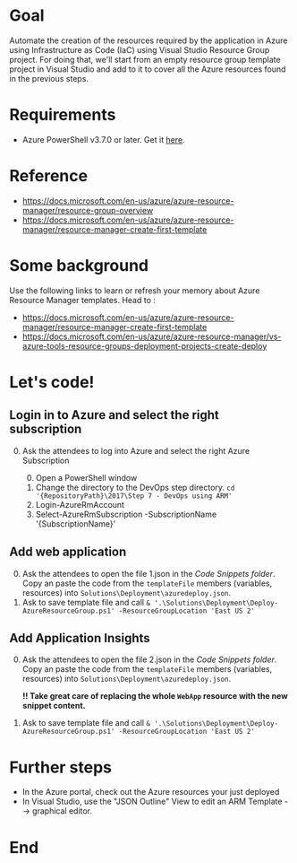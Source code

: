 # Goal
Automate the creation of the resources required by the application in Azure using Infrastructure as Code (IaC) using Visual Studio Resource Group project. For doing that, we'll start from an empty resource group template project in Visual Studio and add to it to cover all the Azure resources found in the previous steps.

# Requirements
* Azure PowerShell v3.7.0 or later. Get it [here](https://github.com/Azure/azure-powershell/releases/tag/v3.7.0-March2017).

# Reference
* https://docs.microsoft.com/en-us/azure/azure-resource-manager/resource-group-overview
* https://docs.microsoft.com/en-us/azure/azure-resource-manager/resource-manager-create-first-template

# Some background
Use the following links to learn or refresh your memory about Azure Resource Manager templates.
Head to :
* https://docs.microsoft.com/en-us/azure/azure-resource-manager/resource-manager-create-first-template
* https://docs.microsoft.com/en-us/azure/azure-resource-manager/vs-azure-tools-resource-groups-deployment-projects-create-deploy

# Let's code!
## Login in to Azure and select the right subscription
0. Ask the attendees to log into Azure and select the right Azure Subscription

    0. Open a PowerShell window
    0. Change the directory to the DevOps step directory. `cd '{RepositoryPath}\2017\Step 7 - DevOps using ARM'`
    0. Login-AzureRmAccount
    0. Select-AzureRmSubscription -SubscriptionName '{SubscriptionName}'

## Add web application
0. Ask the attendees to open the file 1.json in the *Code Snippets folder*. Copy an paste the code from the `templateFile` members (variables, resources) into `Solutions\Deployment\azuredeploy.json`.
0. Ask to save template file and call `& '.\Solutions\Deployment\Deploy-AzureResourceGroup.ps1' -ResourceGroupLocation 'East US 2'`

## Add Application Insights 
0. Ask the attendees to open the file 2.json in the *Code Snippets folder*. Copy an paste the code from the `templateFile` members (variables, resources) into `Solutions\Deployment\azuredeploy.json`.

    **!! Take great care of replacing the whole `WebApp` resource with the new snippet content.**

0. Ask to save template file and call `& '.\Solutions\Deployment\Deploy-AzureResourceGroup.ps1' -ResourceGroupLocation 'East US 2'`

# Further steps

- In the Azure portal, check out the Azure resources your just deployed
- In Visual Studio, use the "JSON Outline" View to edit an ARM Template --> graphical editor.

# End